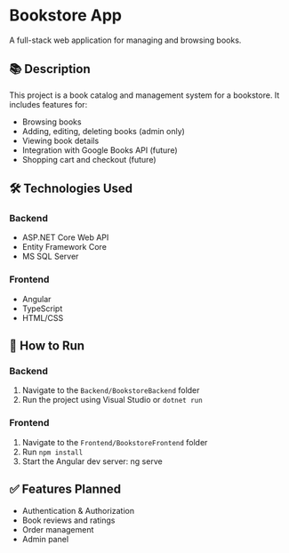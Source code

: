 # Bookstore App

A full-stack web application for managing and browsing books.

## 📚 Description

This project is a book catalog and management system for a bookstore. It includes features for:

- Browsing books
- Adding, editing, deleting books (admin only)
- Viewing book details
- Integration with Google Books API (future)
- Shopping cart and checkout (future)

## 🛠️ Technologies Used

### Backend
- ASP.NET Core Web API
- Entity Framework Core
- MS SQL Server

### Frontend
- Angular
- TypeScript
- HTML/CSS

## 🚀 How to Run

### Backend
1. Navigate to the `Backend/BookstoreBackend` folder
2. Run the project using Visual Studio or `dotnet run`

### Frontend
1. Navigate to the `Frontend/BookstoreFrontend` folder
2. Run `npm install`
3. Start the Angular dev server: ng serve

## ✅ Features Planned
- Authentication & Authorization
- Book reviews and ratings
- Order management
- Admin panel
